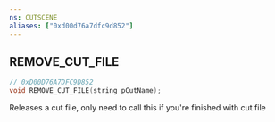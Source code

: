 ```yaml
---
ns: CUTSCENE
aliases: ["0xd00d76a7dfc9d852"]
---
```

## REMOVE_CUT_FILE

```c
// 0xD00D76A7DFC9D852
void REMOVE_CUT_FILE(string pCutName);
```

Releases a cut file, only need to call this if you're finished with cut file

